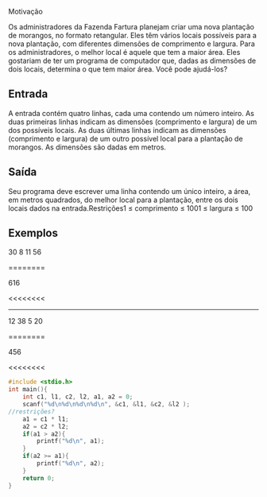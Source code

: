 Motivação

Os administradores da Fazenda Fartura planejam criar uma nova plantação de morangos, no formato retangular. Eles têm vários locais possíveis para a nova plantação, com diferentes dimensões de comprimento e largura. Para os administradores, o melhor local é aquele que tem a maior área. Eles gostariam de ter um programa de computador que, dadas as dimensões de dois locais, determina o que tem maior área. Você pode ajudá-los?

## Entrada
A entrada contém quatro linhas, cada uma contendo um número inteiro. As duas primeiras linhas indicam as dimensões (comprimento e largura) de um dos possíveis locais. As duas últimas linhas indicam as dimensões (comprimento e largura) de um outro possível local para a plantação de morangos. As dimensões são dadas em metros.
## Saída
Seu programa deve escrever uma linha contendo um único inteiro, a área, em metros quadrados, do melhor local para a plantação, entre os dois locais dados na entrada.Restrições1 ≤ comprimento ≤ 1001 ≤ largura ≤ 100

## Exemplos

>>>>>>>> 

30 8 11 56 

======== 

616 

<<<<<<<< 

---
>>>>>>>> 

12 38 5 20 

======== 

456 

<<<<<<<<

```c
#include <stdio.h>
int main(){
    int c1, l1, c2, l2, a1, a2 = 0;
    scanf("%d\n%d\n%d\n%d\n", &c1, &l1, &c2, &l2 );
//restrições?
    a1 = c1 * l1;
    a2 = c2 * l2;
    if(a1 > a2){
        printf("%d\n", a1);
    }
    if(a2 >= a1){
        printf("%d\n", a2);
    }
    return 0;
}
```
